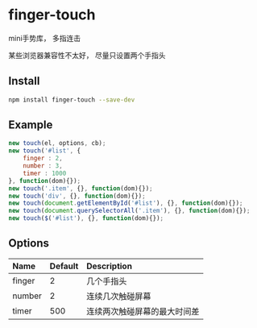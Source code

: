 # finger-touch

mini手势库， 多指连击

某些浏览器兼容性不太好， 尽量只设置两个手指头

## Install

```bash
npm install finger-touch --save-dev
```

## Example

```javascript
new touch(el, options, cb);
new touch('#list', {
    finger : 2,
    number : 3,
    timer : 1000
}, function(dom){});
new touch('.item', {}, function(dom){});
new touch('div', {}, function(dom){});
new touch(document.getElementById('#list'), {}, function(dom){});
new touch(document.querySelectorAll('.item'), {}, function(dom){});
new touch($('#list'), {}, function(dom){});
```

## Options

Name   | Default | Description
:----- | :------ | :-------------
finger | 2       | 几个手指头
number | 2       | 连续几次触碰屏幕
timer  | 500     | 连续两次触碰屏幕的最大时间差
